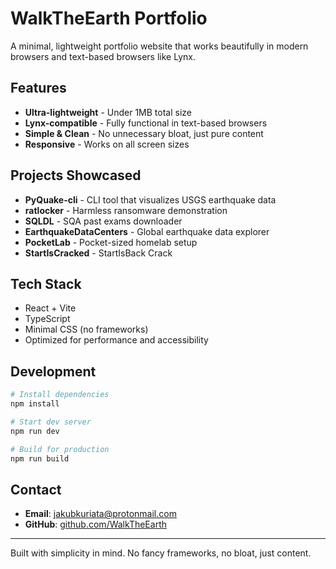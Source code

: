 # WalkTheEarth Portfolio

A minimal, lightweight portfolio website that works beautifully in modern browsers and text-based browsers like Lynx.

## Features

- **Ultra-lightweight** - Under 1MB total size
- **Lynx-compatible** - Fully functional in text-based browsers
- **Simple & Clean** - No unnecessary bloat, just pure content
- **Responsive** - Works on all screen sizes

## Projects Showcased

- **PyQuake-cli** - CLI tool that visualizes USGS earthquake data
- **ratlocker** - Harmless ransomware demonstration
- **SQLDL** - SQA past exams downloader
- **EarthquakeDataCenters** - Global earthquake data explorer
- **PocketLab** - Pocket-sized homelab setup
- **StartIsCracked** - StartIsBack Crack

## Tech Stack

- React + Vite
- TypeScript
- Minimal CSS (no frameworks)
- Optimized for performance and accessibility

## Development

```bash
# Install dependencies
npm install

# Start dev server
npm run dev

# Build for production
npm run build
```

## Contact

- **Email**: jakubkuriata@protonmail.com
- **GitHub**: [github.com/WalkTheEarth](https://github.com/WalkTheEarth)

---

Built with simplicity in mind. No fancy frameworks, no bloat, just content.
